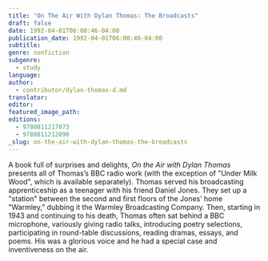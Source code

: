 ```yaml
---
title: "On The Air With Dylan Thomas: The Broadcasts"
draft: false
date: 1992-04-01T06:00:46-04:00
publication_date: 1992-04-01T06:00:46-04:00
subtitle:
genre: nonfiction
subgenre:
  - study
language:
author:
  - contributor/dylan-thomas-d.md
translator:
editor:
featured_image_path:
editions:
  - 9780811217873
  - 9780811212090
_slug: on-the-air-with-dylan-thomas-the-broadcasts
---
```


A book full of surprises and delights, _On the Air with Dylan Thomas_ presents all of Thomas’s BBC radio work (with the exception of "Under Milk Wood", which is available separately). Thomas served his broadcasting apprenticeship as a teenager with his friend Daniel Jones. They set up a "station" between the second and first floors of the Jones’ home "Warmley," dubbing it the Warmley Broadcasting Company. Then, starting in 1943 and continuing to his death, Thomas often sat behind a BBC microphone, variously giving radio talks, introducing poetry selections, participating in round-table discussions, reading dramas, essays, and poems. His was a glorious voice and he had a special case and inventiveness on the air.

